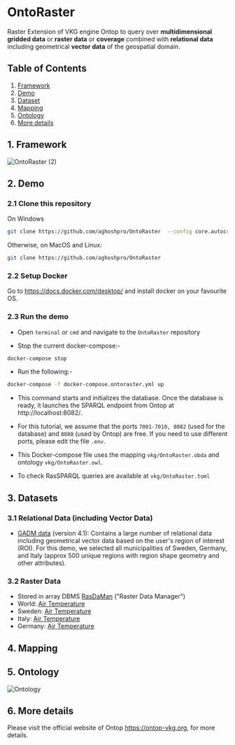# OntoRaster
Raster Extension of VKG engine Ontop to query over **multidimensional gridded data** or **raster data** or **coverage** combined with **relational data** including geometrical **vector data** of the geospatial domain.

## Table of Contents
1. [Framework](#1-framework)
2. [Demo](#2-demo)
3. [Dataset](#3-dataset)
4. [Mapping](#4-mapping)
5. [Ontology](#5-ontology)
6. [More details](#6-more-details)

## 1. Framework

![OntoRaster (2)](https://github.com/aghoshpro/OntoRaster/assets/71174892/49751ecd-ba5b-49ef-8071-18f68e0dde37)


## 2. Demo
### 2.1 Clone this repository

On Windows
```sh
git clone https://github.com/aghoshpro/OntoRaster  --config core.autocrlf=input
```

Otherwise, on MacOS and Linux:
```sh
git clone https://github.com/aghoshpro/OntoRaster
```

### 2.2 Setup Docker
Go to https://docs.docker.com/desktop/ and install docker on your favourite OS.

### 2.3 Run the demo
* Open `terminal` or `cmd` and navigate to the `OntoRaster` repository
  
* Stop the current docker-compose:-
```sh
docker-compose stop
```

* Run the following:-
```sh
docker-compose -f docker-compose.ontoraster.yml up
```

* This command starts and initializes the database. Once the database is ready, it launches the SPARQL endpoint from Ontop at http://localhost:8082/.

* For this tutorial, we assume that the ports `7001-7010, 8082` (used for the database) and `8080` (used by Ontop) are free. If you need to use different ports, please edit the file `.env`.

* This Docker-compose file uses the mapping `vkg/OntoRaster.obda` and ontology `vkg/OntoRaster.owl`.

* To check RasSPARQL queries are available at `vkg/OntoRaster.toml`


## 3. Datasets

### 3.1 Relational Data (including Vector Data)
* [GADM data](https://gadm.org/download_country.html) (version 4.1): Contains a large number of relational data including geometrical vector data based on the user's region of interest (ROI). For this demo, we selected all municipalities of Sweden, Germany, and Italy (approx 500 unique regions with region shape geometry and other attributes).


### 3.2 Raster Data
* Stored in array DBMS [RasDaMan](https://doc.rasdaman.org/index.html) ("Raster Data Manager")
* World: [Air Temperature](https://psl.noaa.gov/data/gridded/data.UDel_AirT_Precip.html)
* Sweden: [Air Temperature](https://psl.noaa.gov/data/gridded/data.UDel_AirT_Precip.html)
* Italy: [Air Temperature](https://psl.noaa.gov/data/gridded/data.UDel_AirT_Precip.html)
* Germany: [Air Temperature](https://psl.noaa.gov/data/gridded/data.UDel_AirT_Precip.html)


## 4. Mapping

## 5. Ontology

![Ontology](https://github.com/aghoshpro/OntoRaster/assets/71174892/d4ba1875-e589-4f36-b108-28b9f5d2cb50)


## 6. More details

Please visit the official website of Ontop https://ontop-vkg.org, for more details.




